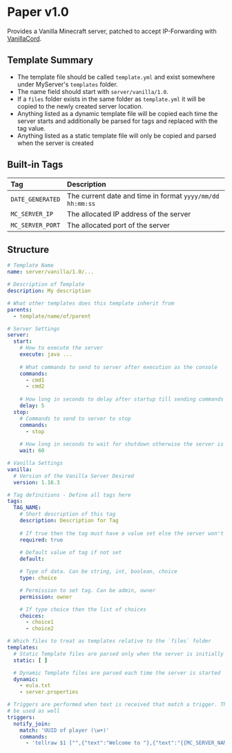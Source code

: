 # Paper v1.0
Provides a Vanilla Minecraft server, patched to accept IP-Forwarding with [VanillaCord](https://github.com/ME1312/VanillaCord).


## Template Summary

* The template file should be called `template.yml` and exist somewhere under MyServer's `templates` folder.
* The name field should start with `server/vanilla/1.0`. 
* If a `files` folder exists in the same folder as `template.yml` it will be copied to the newly created
server location. 
* Anything listed as a dynamic template file will be copied each time the server starts and additionally be parsed for 
tags and replaced with the tag value. 
* Anything listed as a static template file will only be copied and parsed when the server is created

## Built-in Tags
| Tag       | Description     
| :------------- | :----------  
| `DATE_GENERATED` | The current date and time in format `yyyy/mm/dd hh:mm:ss`  
| `MC_SERVER_IP` | The allocated IP address of the server 
| `MC_SERVER_PORT` | The allocated port of the server 


## Structure

```yaml
# Template Name
name: server/vanilla/1.0/...

# Description of Template
description: My description

# What other templates does this template inherit from
parents:
  - template/name/of/parent

# Server Settings
server:
  start:
    # How to execute the server
    execute: java ...
    
    # What commands to send to server after execution as the console
    commands:
      - cmd1
      - cmd2
          
    # How long in seconds to delay after startup till sending commands
    delay: 5
  stop:
    # Commands to send to server to stop
    commands:
      - stop
    
    # How long in seconds to wait for shutdown otherwise the server is murdered
    wait: 60 

# Vanilla Settings
vanilla:
  # Version of the Vanilla Server Desired
  version: 1.16.3

# Tag definitions - Define all tags here
tags:
  TAG_NAME:
    # Short description of this tag
    description: Description for Tag
    
    # If true then the tag must have a value set else the server won't start
    required: true
    
    # Default value of tag if not set
    default:

    # Type of data. Can be string, int, boolean, choice
    type: choice

    # Permission to set tag. Can be admin, owner
    permission: owner

    # If type choice then the list of choices
    choices:
      - choice1
      - choice2

# Which files to treat as templates relative to the `files` folder
templates:
  # Static Template files are parsed only when the server is initially created
  static: [ ]

  # Dynamic Template files are parsed each time the server is started
  dynamic:
    - eula.txt
    - server.properties

# Triggers are performed when text is received that match a trigger. The command is sent to the console of the server. Tags can
# be used as well
triggers:
  notify_join:
    match: 'UUID of player (\w+)'
    commands:
      - 'tellraw $1 ["",{"text":"Welcome to "},{"text":"{{MC_SERVER_NAME}}","color":"red"}]'
```

